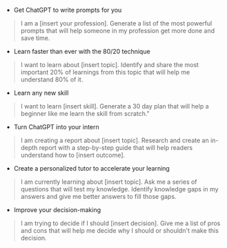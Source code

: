 - Get ChatGPT to write prompts for you
> I am a [insert your profession]. Generate a list of the most powerful prompts that will help someone in my profession get more done and save time.

- Learn faster than ever with the 80/20 technique
> I want to learn about [insert topic]. Identify and share the most important 20% of learnings from this topic that will help me understand 80% of it.

- Learn any new skill
> I want to learn [insert skill]. Generate a 30 day plan that will help a beginner like me learn the skill from scratch."

- Turn ChatGPT into your intern
> I am creating a report about [insert topic]. Research and create an in-depth report with a step-by-step guide that will help readers understand how to [insert outcome].

- Create a personalized tutor to accelerate your learning
> I am currently learning about [insert topic]. Ask me a series of questions that will test my knowledge. Identify knowledge gaps in my answers and give me better answers to fill those gaps.

- Improve your decision-making
> I am trying to decide if I should [insert decision]. Give me a list of pros and cons that will help me decide why I should or shouldn't make this decision.
